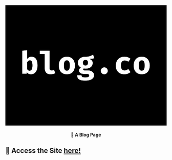 <img align="center" src="Images/MyLogo.png">
<h4 align="center">📰 A Blog Page</h4>


<h2>📍 Access the Site <a href="https://blog-by-sujalaggarwal.netlify.app">here!</a></h2>
